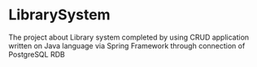# LibrarySystem
The project about Library system completed by using CRUD application written on Java language via Spring Framework through connection of PostgreSQL RDB 
